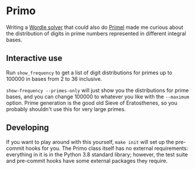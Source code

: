 # Primo

Writing a
[Wordle solver](https://github.com/athornton/wordle-solver.git) that
could also do [Primel](https://converged.yt/primel/) made me curious
about the distribution of digits in prime numbers represented in
different integral bases.

## Interactive use

Run `show_frequency` to get a list of digit distributions for primes up
to 100000 in bases from 2 to 36 inclusive.

`show-frequency --primes-only` will just show you the distributions for
prime bases, and you can change 100000 to whatever you like with the
`--maximum` option.  Prime generation is the good old Sieve of
Eratosthenes, so you probably shouldn't use this for very large primes.

## Developing

If you want to play around with this yourself, ``make init`` will set up
the pre-commit hooks for you.  The Primo class itself has no external
requirements: everything in it is in the Python 3.8 standard library;
however, the test suite and pre-commit hooks have some external packages
they require.
